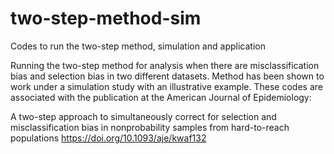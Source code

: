# two-step-method-sim
Codes to run the two-step method, simulation and application

Running the two-step method for analysis when there are misclassification bias and selection bias in two different datasets. 
Method has been shown to work under a simulation study with an illustrative example.
These codes are associated with the publication at the American Journal of Epidemiology: 

A two-step approach to simultaneously correct for selection and misclassification bias in nonprobability samples from hard-to-reach populations 
https://doi.org/10.1093/aje/kwaf132
